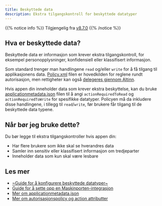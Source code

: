 ```yaml
---
title: Beskyttede data
description: Ekstra tilgangskontroll for beskyttede datatyper
---
```


{{% notice info %}}
Tilgjengelig fra [v8.7.0](https://github.com/Altinn/app-lib-dotnet/releases/tag/v8.7.0)
{{% /notice %}}

## Hva er beskyttede data?
Beskyttede data er informasjon som krever ekstra tilgangskontroll, for eksempel personopplysninger, konfidensiell eller klassifisert informasjon.

Som standard trenger man handlingene `read` og/eller `write` for å få tilgang til applikasjonens data. [Policy.xml](https://github.com/Altinn/app-template-dotnet/blob/main/src/App/config/authorization/policy.xml) filen er hovedkilden for reglene rundt autorisasjon, men rettigheter kan også [delegeres gjennom Altinn](/authorization/what-do-you-get/accessmanagement/#delegation-and-management-of-access-groups).

Hvis appen din inneholder data som krever ekstra beskyttelse, kan du bruke [applicationmetadata.json](/api/models/app-metadata/#datatype) filen til å angi `actionRequiredToRead` og `actionRequiredToWrite` for spesifikke datatyper. Policyen må da inkludere disse handlingene, i tillegg til `read`/`write`, før brukere får tilgang til de beskyttede data typene.

## Når bør jeg bruke dette?
Du bør legge til ekstra tilgangskontroller hvis appen din:
- Har flere brukere som ikke skal se hverandres data
- Samler inn sensitiv eller klassifisert informasjon om tredjeparter
- Inneholder data som kun skal være lesbare

## Les mer
- [~Guide for å konfigurere beskyttede datatyper~](...)
- [Guide for å sette opp en Maskinporten-integrasjon](/nb/altinn-studio/guides/integration/maskinporten/)
- [Mer om applicationmetadata.json](/nb/api/models/app-metadata/#complete-example)
- [Mer om autorisasjonspolicy og action attributter](/nb/altinn-studio/reference/configuration/authorization/#action-attributter)